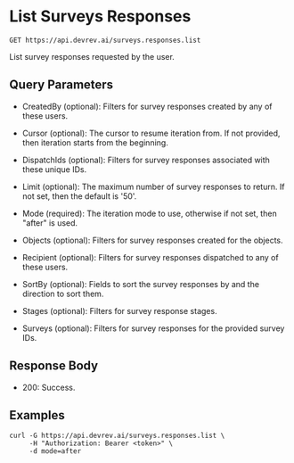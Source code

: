 # List Surveys Responses

```http
GET https://api.devrev.ai/surveys.responses.list
```

List survey responses requested by the user.



## Query Parameters

- CreatedBy (optional): Filters for survey responses created by any of these users.

- Cursor (optional): The cursor to resume iteration from. If not provided, then iteration
starts from the beginning.

- DispatchIds (optional): Filters for survey responses associated with these unique IDs.

- Limit (optional): The maximum number of survey responses to return. If not set, then
the default is '50'.

- Mode (required): The iteration mode to use, otherwise if not set, then "after" is
used.

- Objects (optional): Filters for survey responses created for the objects.
- Recipient (optional): Filters for survey responses dispatched to any of these users.

- SortBy (optional): Fields to sort the survey responses by and the direction to sort
them.

- Stages (optional): Filters for survey response stages.
- Surveys (optional): Filters for survey responses for the provided survey IDs.

## Response Body

- 200: Success.

## Examples

```shell
curl -G https://api.devrev.ai/surveys.responses.list \
     -H "Authorization: Bearer <token>" \
     -d mode=after
```